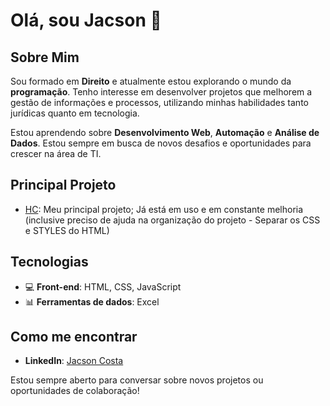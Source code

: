 # Olá, sou Jacson 👋

## Sobre Mim
Sou formado em **Direito** e atualmente estou explorando o mundo da **programação**. Tenho interesse em desenvolver projetos que melhorem a gestão de informações e processos, utilizando minhas habilidades tanto jurídicas quanto em tecnologia. 

Estou aprendendo sobre **Desenvolvimento Web**, **Automação** e **Análise de Dados**. Estou sempre em busca de novos desafios e oportunidades para crescer na área de TI.

## Principal Projeto
- [HC]([https://hc-khaki.vercel.app/): Meu principal projeto; Já está em uso e em constante melhoria (inclusive preciso de ajuda na organização do projeto - Separar os CSS e STYLES do HTML)

## Tecnologias
- 💻 **Front-end**: HTML, CSS, JavaScript
- 📊 **Ferramentas de dados**: Excel

## Como me encontrar
- **LinkedIn**: [Jacson Costa](https://www.linkedin.com/in/jcnneves/)


Estou sempre aberto para conversar sobre novos projetos ou oportunidades de colaboração!
